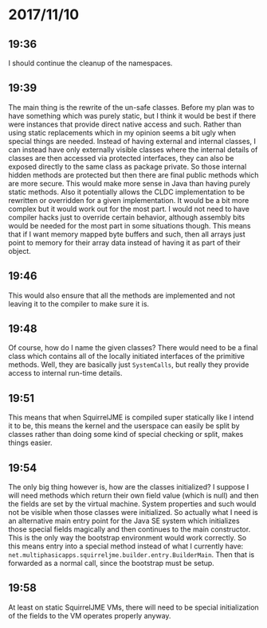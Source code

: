 # 2017/11/10

## 19:36

I should continue the cleanup of the namespaces.

## 19:39

The main thing is the rewrite of the un-safe classes. Before my plan was to
have something which was purely static, but I think it would be best if there
were instances that provide direct native access and such. Rather than using
static replacements which in my opinion seems a bit ugly when special things
are needed. Instead of having external and internal classes, I can instead
have only externally visible classes where the internal details of classes
are then accessed via protected interfaces, they can also be exposed directly
to the same class as package private. So those internal hidden methods are
protected but then there are final public methods which are more secure. This
would make more sense in Java than having purely static methods. Also it
potentially allows the CLDC implementation to be rewritten or overridden for
a given implementation. It would be a bit more complex but it would work out
for the most part. I would not need to have compiler hacks just to override
certain behavior, although assembly bits would be needed for the most part in
some situations though. This means that if I want memory mapped byte buffers
and such, then all arrays just point to memory for their array data instead
of having it as part of their object.

## 19:46

This would also ensure that all the methods are implemented and not leaving it
to the compiler to make sure it is.

## 19:48

Of course, how do I name the given classes? There would need to be a final
class which contains all of the locally initiated interfaces of the primitive
methods. Well, they are basically just `SystemCalls`, but really they provide
access to internal run-time details.

## 19:51

This means that when SquirrelJME is compiled super statically like I intend it
to be, this means the kernel and the userspace can easily be split by classes
rather than doing some kind of special checking or split, makes things easier.

## 19:54

The only big thing however is, how are the classes initialized? I suppose I
will need methods which return their own field value (which is null) and then
the fields are set by the virtual machine. System properties and such would
not be visible when those classes were initialized. So actually what I need is
an alternative main entry point for the Java SE system which initializes those
special fields magically and then continues to the main constructor. This is
the only way the bootstrap environment would work correctly. So this means
entry into a special method instead of what I currently have:
`net.multiphasicapps.squirreljme.builder.entry.BuilderMain`. Then that is
forwarded as a normal call, since the bootstrap must be setup.

## 19:58

At least on static SquirrelJME VMs, there will need to be special
initialization of the fields to the VM operates properly anyway.
